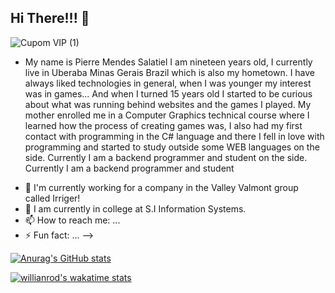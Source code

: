## Hi There!!! 👋

![Cupom VIP (1)](https://user-images.githubusercontent.com/63386178/114951633-2f57d600-9e2b-11eb-9335-d78e249260de.png)


* My name is Pierre Mendes Salatiel I am nineteen years old, I currently live in Uberaba Minas Gerais Brazil which is also my hometown. I have always liked technologies in general, when I was younger my interest was in games... And when I turned 15 years old I started to be curious about what was running behind websites and the games I played. My mother enrolled me in a Computer Graphics technical course where I learned how the process of creating games was, I also had my first contact with programming in the C# language and there I fell in love with programming and started to study outside some WEB languages on the side. Currently I am a backend programmer and student on the side. Currently I am a backend programmer and student  


- 🔭 I'm currently working for a company in the Valley Valmont group called Irriger!
- 🌱 I am currently in college at S.I Information Systems.
- 📫 How to reach me: ...
- ⚡ Fun fact: ...
-->

[![Anurag's GitHub stats](https://github-readme-stats.vercel.app/api?username=Pierre-Mendes)](https://github.com/anuraghazra/github-readme-stats)

[![willianrod's wakatime stats](https://github-readme-stats.vercel.app/api/wakatime?username=pierremendess)](https://github.com/anuraghazra/github-readme-stats)


